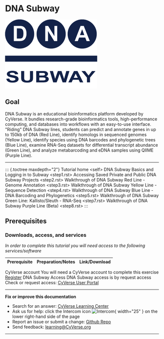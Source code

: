 # DNA Subway

![subway_logo](assets/dna_subway/dnasubway-icon.png)

## Goal

DNA Subway is an educational bioinformatics platform developed by
CyVerse. It bundles research-grade bioinformatics tools,
high-performance computing, and databases into workflows with an
easy-to-use interface. "Riding" DNA Subway lines, students can predict
and annotate genes in up to 150kb of DNA (Red Line), identify homologs
in sequenced genomes (Yellow Line), identify species using DNA barcodes
and phylogenetic trees (Blue Line), examine RNA-Seq datasets for
differential transcript abundance (Green Line), and analyze
metabarcoding and eDNA samples using QIIME (Purple Line).

------------------------------------------------------------------------

::: {.toctree maxdepth="2"}
Tutorial home \<self\> DNA Subway Basics and Logging in to Subway
\<step1.rst\> Accessing Saved Private and Public DNA Subway Projects
\<step2.rst\> Walkthrough of DNA Subway Red Line - Genome Annotation
\<step3.rst\> Walkthrough of DNA Subway Yellow Line - Sequence Detection
\<step4.rst\> Walkthrough of DNA Subway Blue Line - DNA Barcoding and
Phylogenetics \<step5.rst\> Walkthrough of DNA Subway Green Line:
Kallisto/Sleuth - RNA-Seq \<step7.rst\> Walkthrough of DNA Subway Purple
Line (Beta) \<step8.rst\>
:::

## Prerequisites

### Downloads, access, and services

*In order to complete this tutorial you will need access to the
following services/software*

  | Prerequisite | Preparation/Notes | Link/Download |
  | --- | --- | --- |
  CyVerse account     You will need a CyVerse account to complete this exercise   [Register](https://user.cyverse.org/)
  DNA Subway Access   DNA Subway access is by request access                      Check or request access: [CyVerse User Portal](https://user.cyverse.org/services/mine)

------------------------------------------------------------------------

**Fix or improve this documentation**

-   Search for an answer: [CyVerse Learning Center](https://cyverse-learning-materials.github.io/learning-materials-home)
-   Ask us for help: click the Intercom icon ![Intercom](../assets/intercom.png){ width="25" } on the lower right-hand side of the page
-   Report an issue or submit a change: [Github Repo](https://github.com/CyVerse-learning-materials/learning-materials-home/edit/mkdocs/docs/dna_subway_guide)
-   Send feedback: [learning@CyVerse.org](learning@CyVerse.org)

------------------------------------------------------------------------